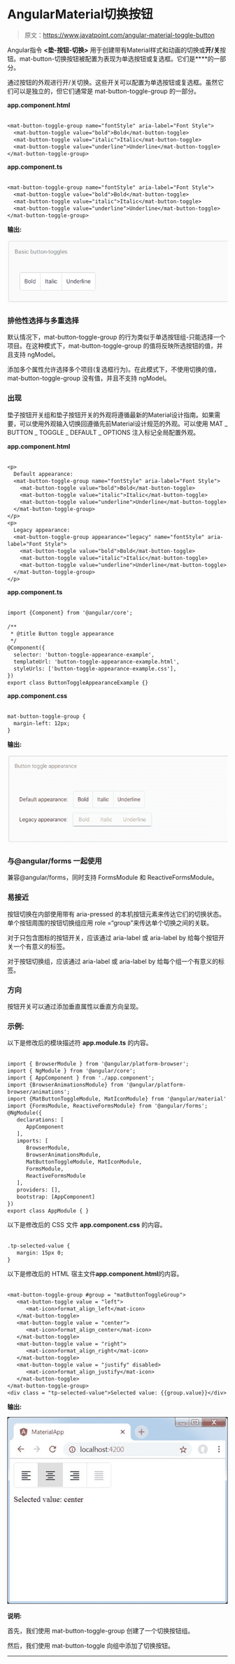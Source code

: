 # AngularMaterial切换按钮

> 原文：<https://www.javatpoint.com/angular-material-toggle-button>

Angular指令 **<垫-按钮-切换>** 用于创建带有Material样式和动画的切换或**开/关**按钮。mat-button-切换按钮被配置为表现为单选按钮或复选框。它们是**<mat-button-toggle-group>**的一部分。

<mat-button-toggle>通过按钮的外观进行开/关切换。这些开关可以配置为单选按钮或复选框。虽然它们可以是独立的，但它们通常是 mat-button-toggle-group 的一部分。</mat-button-toggle>

**app.component.html**

```

<mat-button-toggle-group name="fontStyle" aria-label="Font Style">
  <mat-button-toggle value="bold">Bold</mat-button-toggle>
  <mat-button-toggle value="italic">Italic</mat-button-toggle>
  <mat-button-toggle value="underline">Underline</mat-button-toggle>
</mat-button-toggle-group>

```

**app.component.ts**

```

<mat-button-toggle-group name="fontStyle" aria-label="Font Style">
  <mat-button-toggle value="bold">Bold</mat-button-toggle>
  <mat-button-toggle value="italic">Italic</mat-button-toggle>
  <mat-button-toggle value="underline">Underline</mat-button-toggle>
</mat-button-toggle-group>

```

**输出:**

![Angular Material Toggle Button](img/e000e8d43b746f64605f4f58a441a05a.png)

### 排他性选择与多重选择

默认情况下，mat-button-toggle-group 的行为类似于单选按钮组-只能选择一个项目。在这种模式下，mat-button-toggle-group 的值将反映所选按钮的值，并且支持 ngModel。

添加多个属性允许选择多个项目(复选框行为)。在此模式下，不使用切换的值，mat-button-toggle-group 没有值，并且不支持 ngModel。

### 出现

垫子按钮开关组和垫子按钮开关的外观将遵循最新的Material设计指南。如果需要，可以使用外观输入切换回遵循先前Material设计规范的外观。可以使用 MAT _ BUTTON _ TOGGLE _ DEFAULT _ OPTIONS 注入标记全局配置外观。

**app.component.html**

```

<p>
  Default appearance:
  <mat-button-toggle-group name="fontStyle" aria-label="Font Style">
    <mat-button-toggle value="bold">Bold</mat-button-toggle>
    <mat-button-toggle value="italic">Italic</mat-button-toggle>
    <mat-button-toggle value="underline">Underline</mat-button-toggle>
  </mat-button-toggle-group>
</p>
<p>
  Legacy appearance:
  <mat-button-toggle-group appearance="legacy" name="fontStyle" aria-label="Font Style">
    <mat-button-toggle value="bold">Bold</mat-button-toggle>
    <mat-button-toggle value="italic">Italic</mat-button-toggle>
    <mat-button-toggle value="underline">Underline</mat-button-toggle>
  </mat-button-toggle-group>
</p>

```

**app.component.ts**

```

import {Component} from '@angular/core';

/**
 * @title Button toggle appearance
 */
@Component({
  selector: 'button-toggle-appearance-example',
  templateUrl: 'button-toggle-appearance-example.html',
  styleUrls: ['button-toggle-appearance-example.css'],
})
export class ButtonToggleAppearanceExample {}

```

**app.component.css**

```

mat-button-toggle-group {
  margin-left: 12px;
}

```

**输出:**

![Angular Material Toggle Button](img/2eedea977bf98fd02a81e3917f823b48.png)

### 与@angular/forms 一起使用

<mat-button-toggle-group>兼容@angular/forms，同时支持 FormsModule 和 ReactiveFormsModule。</mat-button-toggle-group>

### 易接近

按钮切换在内部使用带有 aria-pressed 的本机按钮元素来传达它们的切换状态。单个按钮周围的按钮切换组应用 role =“group”来传达单个切换之间的关联。

对于只包含图标的按钮开关，应该通过 aria-label 或 aria-label by 给每个按钮开关一个有意义的标签。

对于按钮切换组，应该通过 aria-label 或 aria-label by 给每个组一个有意义的标签。

### 方向

按钮开关可以通过添加垂直属性以垂直方向呈现。

### 示例:

以下是修改后的模块描述符 **app.module.ts** 的内容。

```

import { BrowserModule } from '@angular/platform-browser';
import { NgModule } from '@angular/core';
import { AppComponent } from './app.component';
import {BrowserAnimationsModule} from '@angular/platform-browser/animations';
import {MatButtonToggleModule, MatIconModule} from '@angular/material'
import {FormsModule, ReactiveFormsModule} from '@angular/forms';
@NgModule({
   declarations: [
      AppComponent
   ],
   imports: [
      BrowserModule,
      BrowserAnimationsModule,
      MatButtonToggleModule, MatIconModule,
      FormsModule,
      ReactiveFormsModule
   ],
   providers: [],
   bootstrap: [AppComponent]
})
export class AppModule { }

```

以下是修改后的 CSS 文件 **app.component.css** 的内容。

```

.tp-selected-value {
   margin: 15px 0;
}

```

以下是修改后的 HTML 宿主文件**app.component.html**的内容。

```

<mat-button-toggle-group #group = "matButtonToggleGroup">
   <mat-button-toggle value = "left">
      <mat-icon>format_align_left</mat-icon>
   </mat-button-toggle>
   <mat-button-toggle value = "center">
      <mat-icon>format_align_center</mat-icon>
   </mat-button-toggle>
   <mat-button-toggle value = "right">
      <mat-icon>format_align_right</mat-icon>
   </mat-button-toggle>
   <mat-button-toggle value = "justify" disabled>
      <mat-icon>format_align_justify</mat-icon>
   </mat-button-toggle>
</mat-button-toggle-group>
<div class = "tp-selected-value">Selected value: {{group.value}}</div>

```

**输出:**

![Angular Material Toggle Button](img/e863b0a32fa56d3e4e7ca94700cf5d07.png)

**说明:**

首先，我们使用 mat-button-toggle-group 创建了一个切换按钮组。

然后，我们使用 mat-button-toggle 向组中添加了切换按钮。

* * *